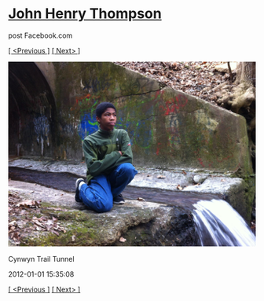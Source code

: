 # [John Henry Thompson](../README.md)
post Facebook.com

[[ <Previous ]](2012-01-01-4.md) [[ Next> ]](2012-01-01-6.md)

[![](../media/2012-01-01/Cynwyn-Trail-Tunnel-4.jpg)](../README.md)

Cynwyn Trail Tunnel

2012-01-01 15:35:08

[[ <Previous ]](2012-01-01-4.md) [[ Next> ]](2012-01-01-6.md)